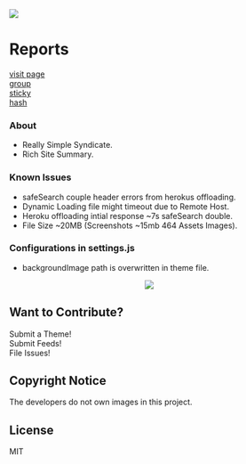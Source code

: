<img src='https://img.shields.io/github/license/acktic/acktic.github.io?style=social'>

# Reports

<a href='https://gtmetrix.com/reports/acktic.github.io/NqqK7EYE/' target='_blank'>visit page</a><br>
<a href='https://gtmetrix.com/reports/acktic.github.io/am0PAglF/' target='_blank'>group</a><br>
<a href='https://gtmetrix.com/reports/acktic.github.io/X7P8uXU5/' target='_blank'>sticky</a><br>
<a href='https://gtmetrix.com/reports/acktic.github.io/V1MnAaW1/' target='_blank'>hash</a>

### About

  - Really Simple Syndicate.
  - Rich Site Summary.

### Known Issues

* safeSearch couple header errors from herokus offloading.
* Dynamic Loading file might timeout due to Remote Host.
* Heroku offloading intial response ~7s safeSearch double.
* File Size ~20MB (Screenshots ~15mb 464 Assets Images).

### Configurations in settings.js

* backgroundImage path is overwritten in theme file.

<p align='center'><img src='Preview.gif'></p>

Want to Contribute?
----

Submit a Theme!<br>
Submit Feeds!<br>
File Issues!<br>

Copyright Notice
----

The developers do not own images in this project.

License
----

MIT
